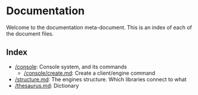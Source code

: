 # Documentation

Welcome to the documentation meta-document. This is an index of each of the document files.

## Index

* [/console](./console): Console system, and its commands
  - [/console/create.md](./console/create.md): Create a client/engine command
* [/structure.md](./structure.md): The engines structure. Which libraries connect to what
* [/thesaurus.md](./thesaurus.md): Dictionary